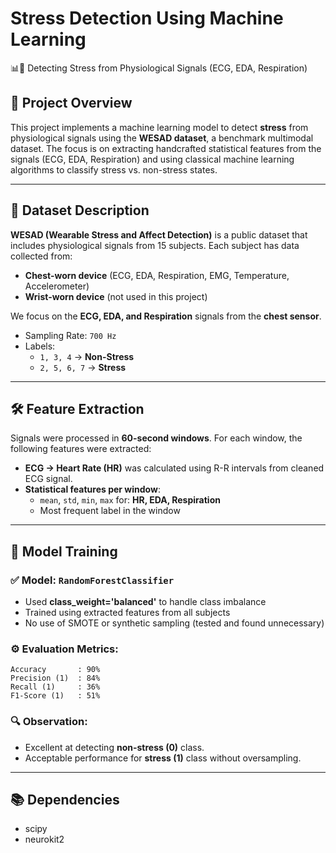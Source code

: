 # Stress Detection Using Machine Learning  
📊🚨 Detecting Stress from Physiological Signals (ECG, EDA, Respiration)

## 📌 Project Overview
This project implements a machine learning model to detect **stress** from physiological signals using the **WESAD dataset**, a benchmark multimodal dataset. The focus is on extracting handcrafted statistical features from the signals (ECG, EDA, Respiration) and using classical machine learning algorithms to classify stress vs. non-stress states.

---

## 🧠 Dataset Description

**WESAD (Wearable Stress and Affect Detection)** is a public dataset that includes physiological signals from 15 subjects. Each subject has data collected from:
- **Chest-worn device** (ECG, EDA, Respiration, EMG, Temperature, Accelerometer)
- **Wrist-worn device** (not used in this project)

We focus on the **ECG, EDA, and Respiration** signals from the **chest sensor**.

- Sampling Rate: `700 Hz`
- Labels:
  - `1, 3, 4` → **Non-Stress**
  - `2, 5, 6, 7` → **Stress**

---

## 🛠️ Feature Extraction

Signals were processed in **60-second windows**. For each window, the following features were extracted:

- **ECG → Heart Rate (HR)** was calculated using R-R intervals from cleaned ECG signal.
- **Statistical features per window**:
  - `mean`, `std`, `min`, `max` for: **HR, EDA, Respiration**
  - Most frequent label in the window

---

## 🧪 Model Training

### ✅ Model: `RandomForestClassifier`  
- Used **class_weight='balanced'** to handle class imbalance
- Trained using extracted features from all subjects
- No use of SMOTE or synthetic sampling (tested and found unnecessary)

### ⚙️ Evaluation Metrics:
```text
Accuracy       : 90%
Precision (1)  : 84%
Recall (1)     : 36%
F1-Score (1)   : 51%
```

### 🔍 Observation:
- Excellent at detecting **non-stress (0)** class.
- Acceptable performance for **stress (1)** class without oversampling.

---

## 📚 Dependencies
- scipy
- neurokit2
